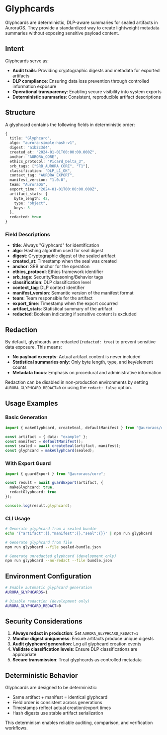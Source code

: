 # Glyphcards

Glyphcards are deterministic, DLP-aware summaries for sealed artifacts in AuroraOS. They provide a standardized way to create lightweight metadata summaries without exposing sensitive payload content.

## Intent

Glyphcards serve as:
- **Audit trails**: Providing cryptographic digests and metadata for exported artifacts
- **DLP compliance**: Ensuring data loss prevention through controlled information exposure
- **Operational transparency**: Enabling secure visibility into system exports
- **Deterministic summaries**: Consistent, reproducible artifact descriptions

## Structure

A glyphcard contains the following fields in deterministic order:

```typescript
{
  title: "Glyphcard",
  algo: "aurora-simple-hash-v1",
  digest: "a1b2c3d4",
  created_at: "2024-01-01T00:00:00.000Z",
  anchor: "AURORA_CORE",
  ethics_protocol: "Picard_Delta_3",
  srb_tags: ["SRB_AURORA_CORE", "T1"],
  classification: "DLP_L1_OK",
  context_tag: "AURORA_EXPORT",
  manifest_version: "1.0.0",
  team: "AuroraOS",
  export_time: "2024-01-01T00:00:00.000Z",
  artifact_stats: {
    byte_length: 42,
    type: "object",
    keys: 3
  },
  redacted: true
}
```

### Field Descriptions

- **title**: Always "Glyphcard" for identification
- **algo**: Hashing algorithm used for seal digest
- **digest**: Cryptographic digest of the sealed artifact
- **created_at**: Timestamp when the seal was created
- **anchor**: SRB anchor for the operation
- **ethics_protocol**: Ethics framework identifier
- **srb_tags**: Security/Reasoning/Behavior tags
- **classification**: DLP classification level
- **context_tag**: DLP context identifier
- **manifest_version**: Semantic version of the manifest format
- **team**: Team responsible for the artifact
- **export_time**: Timestamp when the export occurred
- **artifact_stats**: Statistical summary of the artifact
- **redacted**: Boolean indicating if sensitive content is excluded

## Redaction

By default, glyphcards are redacted (`redacted: true`) to prevent sensitive data exposure. This means:

- **No payload excerpts**: Actual artifact content is never included
- **Statistical summaries only**: Only byte length, type, and key/element counts
- **Metadata focus**: Emphasis on procedural and administrative information

Redaction can be disabled in non-production environments by setting `AURORA_GLYPHCARD_REDACT=0` or using the `redact: false` option.

## Usage Examples

### Basic Generation

```typescript
import { makeGlyphcard, createSeal, defaultManifest } from "@auroraos/core";

const artifact = { data: "example" };
const manifest = defaultManifest();
const sealed = await createSeal(artifact, manifest);
const glyphcard = makeGlyphcard(sealed);
```

### With Export Guard

```typescript
import { guardExport } from "@auroraos/core";

const result = await guardExport(artifact, {
  makeGlyphcard: true,
  redactGlyphcard: true
});

console.log(result.glyphcard);
```

### CLI Usage

```bash
# Generate glyphcard from a sealed bundle
echo '{"artifact":{},"manifest":{},"seal":{}}' | npm run glyphcard

# Generate glyphcard from file
npm run glyphcard --file sealed-bundle.json

# Generate unredacted glyphcard (development only)
npm run glyphcard --no-redact --file bundle.json
```

## Environment Configuration

```bash
# Enable automatic glyphcard generation
AURORA_GLYPHCARDS=1

# Disable redaction (development only)
AURORA_GLYPHCARD_REDACT=0
```

## Security Considerations

1. **Always redact in production**: Set `AURORA_GLYPHCARD_REDACT=1`
2. **Monitor digest uniqueness**: Ensure artifacts produce unique digests
3. **Audit glyphcard generation**: Log all glyphcard creation events
4. **Validate classification levels**: Ensure DLP classifications are appropriate
5. **Secure transmission**: Treat glyphcards as controlled metadata

## Deterministic Behavior

Glyphcards are designed to be deterministic:
- Same artifact + manifest = identical glyphcard
- Field order is consistent across generations
- Timestamps reflect actual creation/export times
- Hash digests use stable artifact serialization

This determinism enables reliable auditing, comparison, and verification workflows.